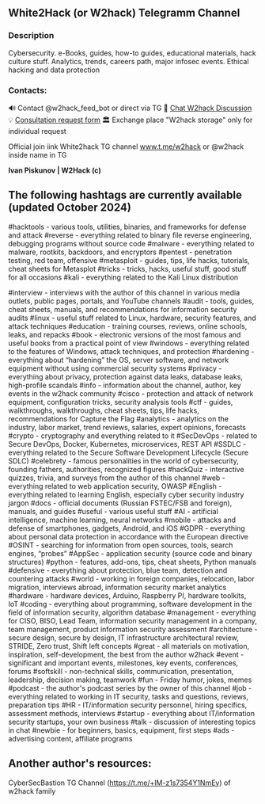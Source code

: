 ## White2Hack (or W2hack) Telegramm Channel 

### Description
Cybersecurity. e-Books, guides, how-to guides, educational materials, hack culture stuff. Analytics, trends, careers path, major infosec events. Ethical hacking and data protection

### Contacts:
🔊 Contact @w2hack_feed_bot or direct via TG
💬 [Chat W2hack Discussion](https://t.me/+VdkEIWudTi5m3dsA)
💡  [Consultation request form](https://forms.gle/iB9iX3BwyxJM4Ktx5)
🏛  Exchange place "W2hack storage" only for individual request 

Official join iink White2hack TG channel www.t.me/w2hack or @w2hack inside name in TG

__Ivan Piskunov | W2Hack (c)__

## The following hashtags are currently available (updated October 2024)

#hacktools - various tools, utilities, binaries, and frameworks for defense and attack
#reverse - everything related to binary file reverse engineering, debugging programs without source code
#malware - everything related to malware, rootkits, backdoors, and encryptors
#pentest  - penetration testing, red team, offensive
#metasploit - guides, tips, life hacks, tutorials, cheat sheets for Metasplot 
#tricks - tricks, hacks, useful stuff, good stuff for all occasions
#kali - everything related to the Kali Linux distribution

#interview - interviews with the author of this channel in various media outlets, public pages, portals, and YouTube channels
#audit  - tools, guides, cheat sheets, manuals, and recommendations for information security audits
#linux - useful stuff related to Linux, hardware, security features, and attack techniques 
#education - training courses, reviews, online schools, leaks, and repacks
#book - electronic versions of the most famous and useful books from a practical point of view
#windows - everything related to the features of Windows, attack techniques, and protection
#hardening - everything about “hardening” the OS, server software, and network equipment without using commercial security systems
#privacy - everything about privacy, protection against data leaks, database leaks, high-profile scandals
#info - information about the channel, author, key events in the w2hack community
#cisco - protection and attack of network equipment, configuration tricks, security analysis tools
#ctf  - guides, walkthroughs, walkthroughs, cheat sheets, tips, life hacks, recommendations for Capture the Flag
#analytics  - analytics on the industry, labor market, trend reviews, salaries, expert opinions, forecasts
#crypto - cryptography and everything related to it
#SecDevOps - related to Secure DevOps, Docker, Kubernetes, microservices, REST API
#SSDLC  - everything related to the Secure Software Development Lifecycle (Secure SDLC)
#celebrety - famous personalities in the world of cybersecurity, founding fathers, authorities, recognized figures
#hackQuiz - interactive quizzes, trivia, and surveys from the author of this channel
#web - everything related to web application security, OWASP
#English - everything related to learning English, especially cyber security industry jargon
#docs - official documents (Russian FSTEC/FSB and foreign), manuals, and guides
#useful - various useful stuff
#AI - artificial intelligence, machine learning, neural networks
#mobile - attacks and defense of smartphones, gadgets, Android, and iOS
#GDPR - everything about personal data protection in accordance with the European directive
#OSINT - searching for information from open sources, tools, search engines, “probes”
#AppSec - application security (source code and binary structures)
#python - features, add-ons, tips, cheat sheets, Python manuals
#defensive - everything about protection, blue team, detection and countering attacks
#world - working in foreign companies, relocation, labor migration, interviews abroad, information security market analytics
#hardware - hardware devices, Arduino, Raspberry PI, hardware toolkits, IoT
#coding - everything about programming, software development in the field of information security, algorithm database
#management - everything for CISO, BISO, Lead Team, information security management in a company, team management, product information security assessment
#architecture - secure design, secure by design, IT infrastructure architectural review, STRIDE, Zero trust, Shift left concepts
#great - all materials on motivation, inspiration, self-development, the best from the author w2hack
#event - significant and important events, milestones, key events, conferences, forums
#softskill - non-technical skills, communication, presentation, leadership, decision making, teamwork
#fun - Friday humor, jokes, memes
#podcast - the author's podcast series by the owner of this channel
#job - everything related to working in IT security, tasks and questions, reviews, preparation tips
#HR - IT/information security personnel, hiring specifics, assessment methods, interviews
#startup - everything about IT/information security startups, your own business
#talk - discussion of interesting topics in chat
#newbie - for beginners, basics, equipment, first steps
#ads - advertising content, affiliate programs

## Another author's resources:
CyberSecBastion TG Channel (https://t.me/+lM-z1s7354Y1NmEy) of w2hack family
